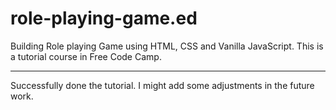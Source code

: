 # role-playing-game.ed
Building Role playing Game using HTML, CSS and Vanilla JavaScript.  This is a tutorial course in Free Code Camp.
<hr/>

Successfully done the tutorial. I might add some adjustments in the future work.
